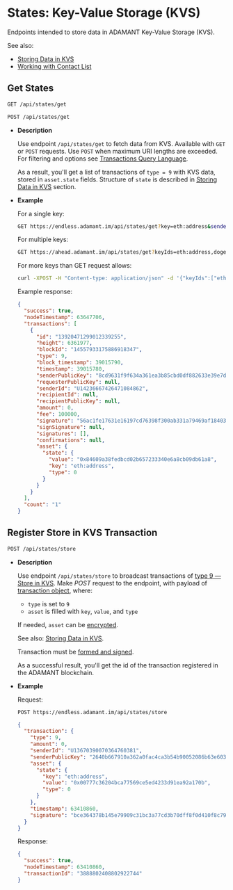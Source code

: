# States: Key-Value Storage (KVS)

Endpoints intended to store data in ADAMANT Key-Value Storage (KVS).

See also:

- [Storing Data in KVS](/essentials/storing-data-in-kvs.md)
- [Working with Contact List](/essentials/working-with-contact-list.md)

## Get States

```sh
GET /api/states/get
```

```sh
POST /api/states/get
```

- **Description**

  Use endpoint `/api/states/get` to fetch data from KVS. Available with `GET` or `POST` requests. Use `POST` when maximum URI lengths are exceeded. For filtering and options see [Transactions Query Language](/api/transactions-query-language.md).

  As a result, you'll get a list of transactions of `type = 9` with KVS data, stored in `asset.state` fields. Structure of `state` is described in [Storing Data in KVS](/essentials/storing-data-in-kvs.md) section.

- **Example**

  For a single key:

  ```sh
  GET https://endless.adamant.im/api/states/get?key=eth:address&senderId=U14236667426471084862&orderBy=timestamp:desc
  ```

  For multiple keys:

  ```sh
  GET https://ahead.adamant.im/api/states/get?keyIds=eth:address,doge:address,dash:address,btc:address&senderIds=U3461022864428928223,U17790659840463725618,U43512412354440829,U10666556853857590034,U15677078342684640219,U10879891600431315092,U15677078342684640219,U16189664252187503076,U15738334853882270577,U11051173936218114255,U5149447931090026688,U18064911620565010636,U11962817086029207137,U14236667426471084862,U3857204090751960756,U18290410688451164219,U15506276306084215695,U18009522315196199993,U17325711452096864732,U16634908687170714645,U9203183357885757380,U12382044996701379416,U3938345682225572184,U116971041436569303,U11163081294512846715,U5517006347330072401,U7972131227889954319,U7578227434840718692&orderBy=timestamp:desc
  ```

  For more keys than GET request allows:

  ```sh
  curl -XPOST -H "Content-type: application/json" -d '{"keyIds":["eth:address","doge:address","dash:address","btc:address"], "senderIds":["U3461022864428928223","U17790659840463725618","U43512412354440829","U10666556853857590034","U15677078342684640219","U10879891600431315092","U15677078342684640219","U16189664252187503076","U15738334853882270577","U11051173936218114255","U5149447931090026688","U18064911620565010636","U11962817086029207137","U14236667426471084862","U3857204090751960756","U18290410688451164219","U15506276306084215695","U18009522315196199993","U17325711452096864732","U16634908687170714645","U9203183357885757380","U12382044996701379416","U3938345682225572184","U116971041436569303","U11163081294512846715","U5517006347330072401","U7972131227889954319","U7578227434840718692"]}' 'https://ahead.adamant.im/api/states/get'
  ```

  Example response:

  ```json
  {
    "success": true,
    "nodeTimestamp": 63647706,
    "transactions": [
      {
        "id": "13920471299012339255",
        "height": 6361977,
        "blockId": "14557933175886918347",
        "type": 9,
        "block_timestamp": 39015790,
        "timestamp": 39015780,
        "senderPublicKey": "8cd9631f9f634a361ea3b85cbd0df882633e39e7d26d7bc615bbcf75e41524ef",
        "requesterPublicKey": null,
        "senderId": "U14236667426471084862",
        "recipientId": null,
        "recipientPublicKey": null,
        "amount": 0,
        "fee": 100000,
        "signature": "56ac1fe17631e16197cd76398f300ab331a79469af18403d0b0f22156d03843bf2917f46e368d72dd91962eaacc91736e2f696d41738d6b573f92bdcaf335505",
        "signSignature": null,
        "signatures": [],
        "confirmations": null,
        "asset": {
          "state": {
            "value": "0x84609a38fedbcd02b657233340e6a8cb09db61a8",
            "key": "eth:address",
            "type": 0
          }
        }
      }
    ],
    "count": "1"
  }
  ```

## Register Store in KVS Transaction

```sh
POST /api/states/store
```

- **Description**

  Use endpoint `/api/states/store` to broadcast transactions of [type 9 — Store in KVS](/api-types/transaction-types.md). Make _POST_ request to the endpoint, with payload of [transaction object](/api-endpoints/transactions.md#get-list-of-transactions), where:

  - `type` is set to `9`
  - `asset` is filled with `key`, `value`, and `type`

  If needed, `asset` can be [encrypted](/essentials/encrypting-messages.md#encrypting-a-kvs-records).

  See also: [Storing Data in KVS](/essentials/storing-data-in-kvs.md).

  Transaction must be [formed and signed](/essentials/signing-transactions.md).

  As a successful result, you'll get the id of the transaction registered in the ADAMANT blockchain.

- **Example**

  Request:

  ```sh
  POST https://endless.adamant.im/api/states/store
  ```

  ```json
  {
    "transaction": {
      "type": 9,
      "amount": 0,
      "senderId": "U13670390070364760381",
      "senderPublicKey": "2640b667910a362a0fac4ca3b54b90052086b63e603c4df8758b6713e70e61a2",
      "asset": {
        "state": {
          "key": "eth:address",
          "value": "0x00777c36204bca77569ce5ed4233d91ea92a170b",
          "type": 0
        }
      },
      "timestamp": 63410860,
      "signature": "bce364378b145e79909c31bc3a77cd3b70dff8f0d410f8c791642b826bc193fa59c154e71639d82f5b8f6ef82dc92e8f7fcb9086bb03d0f78a3d50c46b268606"
    }
  }
  ```

  Response:

  ```json
  {
    "success": true,
    "nodeTimestamp": 63410860,
    "transactionId": "3888802408802922744"
  }
  ```
